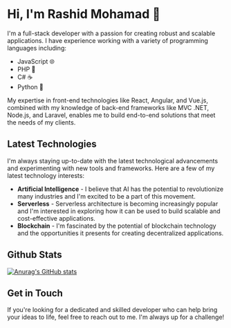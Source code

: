 # Hi, I'm Rashid Mohamad 👋

I'm a full-stack developer with a passion for creating robust and scalable applications. I have experience working with a variety of programming languages including:

- JavaScript 🌐
- PHP 🐘
- C# ☕️
- Python 🐍

My expertise in front-end technologies like React, Angular, and Vue.js, combined with my knowledge of back-end frameworks like MVC .NET, Node.js, and Laravel, enables me to build end-to-end solutions that meet the needs of my clients.

## Latest Technologies

I'm always staying up-to-date with the latest technological advancements and experimenting with new tools and frameworks. Here are a few of my latest technology interests:

- **Artificial Intelligence** - I believe that AI has the potential to revolutionize many industries and I'm excited to be a part of this movement.
- **Serverless** - Serverless architecture is becoming increasingly popular and I'm interested in exploring how it can be used to build scalable and cost-effective applications.
- **Blockchain** - I'm fascinated by the potential of blockchain technology and the opportunities it presents for creating decentralized applications.

## Github Stats

[![Anurag's GitHub stats](https://github-readme-stats.vercel.app/api?username=rashid2538&show_icons=true&theme=radical)](https://github.com/rashid2538/github-readme-stats)

## Get in Touch

If you're looking for a dedicated and skilled developer who can help bring your ideas to life, feel free to reach out to me. I'm always up for a challenge!


<!--
**rashid2538/rashid2538** is a ✨ _special_ ✨ repository because its `README.md` (this file) appears on your GitHub profile.

Here are some ideas to get you started:

- 🔭 I’m currently working on ...
- 🌱 I’m currently learning ...
- 👯 I’m looking to collaborate on ...
- 🤔 I’m looking for help with ...
- 💬 Ask me about ...
- 📫 How to reach me: ...
- 😄 Pronouns: ...
- ⚡ Fun fact: ...
-->
